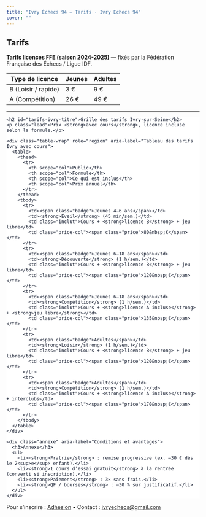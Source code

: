 ```yaml
---
title: "Ivry Échecs 94 — Tarifs · Ivry Échecs 94"
cover: ""
---
```


<section class="container">
  <h1 class="section-title">Tarifs</h1>

  <p><strong>Tarifs licences FFE (saison 2024-2025)</strong> — fixés par la Fédération Française des Échecs / Ligue IDF.</p>

  <table class="glass-table">
    <thead>
      <tr><th>Type de licence</th><th>Jeunes</th><th>Adultes</th></tr>
    </thead>
    <tbody>
      <tr><td>B (Loisir / rapide)</td><td>3 €</td><td>9 €</td></tr>
      <tr><td>A (Compétition)</td><td>26 €</td><td>49 €</td></tr>
    </tbody>
  </table>

  <hr/>

  <!-- Bloc Ivry -->
  <section class="tarifs-ivry" aria-labelledby="tarifs-ivry-titre">
    <style>
      .tarifs-ivry {
        --bg: #ffffff;
        --fg: #0f172a;
        --muted: #475569;
        --accent: #2563eb;
        --ring: rgba(37, 99, 235, .15);
        --row: #f8fafc;
        --border: #e2e8f0;
        font-family: system-ui, -apple-system, Segoe UI, Roboto, Ubuntu, Cantarell, Noto Sans, sans-serif;
        color: var(--fg);
        background: var(--bg);
      }
      .tarifs-ivry h2 {
        font-size: clamp(1.3rem, 1.2rem + 1vw, 1.8rem);
        margin: 0 0 .75rem 0;
        letter-spacing: -0.02em;
      }
      .tarifs-ivry p.lead {
        margin: 0 0 1rem 0;
        color: var(--muted);
        font-size: .95rem;
      }
      .tarifs-ivry .table-wrap {
        overflow: auto;
        border-radius: 14px;
        border: 1px solid var(--border);
        box-shadow: 0 6px 20px var(--ring);
        background: #fff;
      }
      .tarifs-ivry table {
        width: 100%;
        border-collapse: collapse;
        min-width: 720px;
      }
      .tarifs-ivry thead th {
        text-align: left;
        font-weight: 700;
        padding: .9rem 1rem;
        background: linear-gradient(0deg, #eef2ff, #eff6ff);
        color: #0b1324;
        border-bottom: 1px solid var(--border);
        position: sticky;
        top: 0;
        z-index: 1;
      }
      .tarifs-ivry tbody td {
        padding: .9rem 1rem;
        border-bottom: 1px solid var(--border);
        vertical-align: top;
        font-size: .98rem;
      }
      .tarifs-ivry tbody tr:nth-child(odd) {
        background: var(--row);
      }
      .tarifs-ivry .badge {
        display: inline-block;
        padding: .25rem .5rem;
        font-size: .78rem;
        font-weight: 600;
        border-radius: 999px;
        background: #eef2ff;
        color: var(--accent);
        border: 1px solid #c7d2fe;
      }
      .tarifs-ivry .price {
        font-weight: 800;
        font-size: 1.05rem;
        white-space: nowrap;
      }
      .tarifs-ivry .inclut {
        color: var(--muted);
        font-size: .92rem;
        line-height: 1.35;
      }
      .tarifs-ivry .annexe {
        margin-top: 1rem;
        border-left: 4px solid var(--accent);
        background: #f8fbff;
        padding: .9rem 1rem;
        border-radius: 12px;
        box-shadow: 0 3px 14px var(--ring);
      }
      .tarifs-ivry .annexe h3 {
        margin: 0 0 .5rem 0;
        font-size: 1.05rem;
      }
      .tarifs-ivry .annexe ul {
        margin: .25rem 0 0 1.1rem;
        padding: 0;
        color: var(--muted);
        font-size: .95rem;
      }
      .tarifs-ivry td.price-col {
        color: #0b1324;
      }
      @media (max-width: 640px) {
        .tarifs-ivry p.lead { font-size: .9rem; }
        .tarifs-ivry thead th:nth-child(3),
        .tarifs-ivry tbody td:nth-child(3) { width: 38%; }
      }
    </style>

    <h2 id="tarifs-ivry-titre">Grille des tarifs Ivry-sur-Seine</h2>
    <p class="lead">Prix <strong>avec cours</strong>, licence incluse selon la formule.</p>

    <div class="table-wrap" role="region" aria-label="Tableau des tarifs Ivry avec cours">
      <table>
        <thead>
          <tr>
            <th scope="col">Public</th>
            <th scope="col">Formule</th>
            <th scope="col">Ce qui est inclus</th>
            <th scope="col">Prix annuel</th>
          </tr>
        </thead>
        <tbody>
          <tr>
            <td><span class="badge">Jeunes 4–6 ans</span></td>
            <td><strong>Éveil</strong> (45 min/sem.)</td>
            <td class="inclut">Cours + <strong>licence B</strong> + jeu libre</td>
            <td class="price-col"><span class="price">80&nbsp;€</span></td>
          </tr>
          <tr>
            <td><span class="badge">Jeunes 6–18 ans</span></td>
            <td><strong>Découverte</strong> (1 h/sem.)</td>
            <td class="inclut">Cours + <strong>licence B</strong> + jeu libre</td>
            <td class="price-col"><span class="price">120&nbsp;€</span></td>
          </tr>
          <tr>
            <td><span class="badge">Jeunes 6–18 ans</span></td>
            <td><strong>Compétition</strong> (1 h/sem.)</td>
            <td class="inclut">Cours + <strong>licence A incluse</strong> + <strong>jeu libre</strong></td>
            <td class="price-col"><span class="price">135&nbsp;€</span></td>
          </tr>
          <tr>
            <td><span class="badge">Adultes</span></td>
            <td><strong>Loisir</strong> (1 h/sem.)</td>
            <td class="inclut">Cours + <strong>licence B</strong> + jeu libre</td>
            <td class="price-col"><span class="price">120&nbsp;€</span></td>
          </tr>
          <tr>
            <td><span class="badge">Adultes</span></td>
            <td><strong>Compétition</strong> (1 h/sem.)</td>
            <td class="inclut">Cours + <strong>licence A incluse</strong> + interclubs</td>
            <td class="price-col"><span class="price">170&nbsp;€</span></td>
          </tr>
        </tbody>
      </table>
    </div>

    <div class="annexe" aria-label="Conditions et avantages">
      <h3>Annexe</h3>
      <ul>
        <li><strong>Fratrie</strong> : remise progressive (ex. –30 € dès le 2<sup>e</sup> enfant).</li>
        <li><strong>1 cours d’essai gratuit</strong> à la rentrée (converti si inscription).</li>
        <li><strong>Paiement</strong> : 3× sans frais.</li>
        <li><strong>QF / bourses</strong> : –30 % sur justificatif.</li>
      </ul>
    </div>
  </section>

  <p>Pour s’inscrire : <a href="/adhesion/">Adhésion</a> • Contact : <a href="mailto:ivryechecs@gmail.com">ivryechecs@gmail.com</a></p>
</section>
